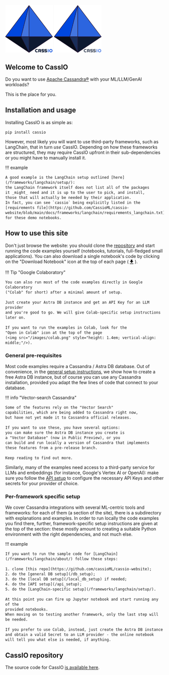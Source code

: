 <img src="images/cassio_logo1_transparent.png#only-light" alt="CassIO logo" style="width: 30%;"/>
<img src="images/cassio_logo1_transparent_darkmode.png#only-dark" alt="CassIO logo" style="width: 30%;"/>

<!-- ![CassIO logo](images/cassio_logo1_transparent.png#only-light) -->
<!-- ![CassIO logo](images/cassio_logo1.png#only-dark) -->

## Welcome to CassIO

Do you want to use [Apache Cassandra®](https://cassandra.apache.org) with your ML/LLM/GenAI workloads?

This is the place for you.

## Installation and usage

Installing CassIO is as simple as:

```
pip install cassio
```

However, most likely you will want to use third-party frameworks,
such as LangChain, that in turn _use_ CassIO.
Depending on how these frameworks are structured,
they may require CassIO upfront in their sub-dependencies
or you might have to manually install it.

!!! example

    A good example is the LangChain setup outlined [here](/frameworks/langchain/setup/):
    the LangChain framework itself does not list all of the packages
    it _might_ need and it is up to the user to pick, and install,
    those that will actually be needed by their application.
    In fact, you can see `cassio` being explicitly listed in the
    [requirements file](https://github.com/CassioML/cassio-website/blob/main/docs/frameworks/langchain/requirements_langchain.txt) for these demo notebooks.

## How to use this site

Don't just browse the website: you should clone the [repository](https://github.com/cassioML/cassio-website)
and start running the code examples yourself (notebooks, tutorials, full-fledged small applications).
You can also download a single notebook's code by clicking on the
"Download Notebook" icon at the top of each page
(<svg viewBox="0 0 24 24" style="height: 1.4em; vertical-align: middle;"><path d="M5 20h14v-2H5m14-9h-4V3H9v6H5l7 7 7-7Z"></path></svg>).

!!! Tip "Google Colaboratory"

    You can also run most of the code examples directly in Google Colaboratory
    ("Colab" for short) after a minimal amount of setup.

    Just create your Astra DB instance and get an API Key for an LLM provider
    and you're good to go. We will give Colab-specific setup instructions
    later on.

    If you want to run the examples in Colab, look for the
    "Open in Colab" icon at the top of the page
    (<img src="/images/colab.png" style="height: 1.4em; vertical-align: middle;"/>).

### General pre-requisites

Most code examples require a Cassandra / Astra DB database.
Out of convenience, in the [general setup instructions](/db_setup),
we show how to create a free Astra DB instance,
but of course you can use any Cassandra installation, provided you adapt
the few lines of code that connect to your database.

!!! info "Vector-search Cassandra"

    Some of the features rely on the "Vector Search"
    capabilities, which are being added to Cassandra right now,
    but have not yet made it to Cassandra official releases.

    If you want to use these, you have several options:
    you can make sure the Astra DB instance you create is
    a "Vector Database" (now in Public Preview), or you
    can build and run locally a version of Cassandra that implements
    these features from a pre-release branch.

    Keep reading to find out more.

Similarly, many of the examples need access to a third-party
service for LLMs and embeddings (for instance, Google's Vertex AI or OpenAI):
make sure you follow the [API setup](/api_setup) to configure the
necessary API Keys and other secrets for your provider of choice.

### Per-framework specific setup

We cover Cassandra integrations with several ML-centric tools and frameworks:
for each of them (a section of the site), there is a subdirectory with
explanations and examples.
In order to run locally the code examples you find there,
further, framework-specific setup instructions are given at the top
of the section: these mostly amount to creating a suitable Python environment
with the right dependencies, and not much else.


!!! example

    If you want to run the sample code for [LangChain](/frameworks/langchain/about/) follow these steps:

    1. clone [this repo](https://github.com/cassioML/cassio-website);
    2. do the [general DB setup](/db_setup);
    3. do the [local DB setup](/local_db_setup) if needed;
    4. do the [API setup](/api_setup);
    5. do the [LangChain-specific setup](/frameworks/langchain/setup/).

    At this point you can fire up Jupyter notebook and start running any of the
    provided notebooks.
    When moving on to testing another framework, only the last step will be needed.

    If you prefer to use Colab, instead, just create the Astra DB instance
    and obtain a valid Secret to an LLM provider - the online notebook
    will tell you what else is needed, if anything.

## CassIO repository

The source code for CassIO [is available here](https://github.com/CassioML/cassio).
